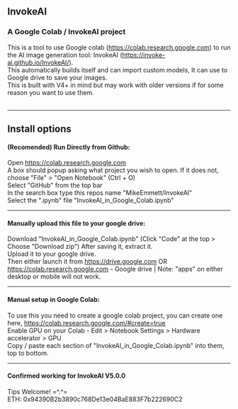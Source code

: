 ## InvokeAI

### A Google Colab / InvokeAI project <br>
This is a tool to use Google colab (https://colab.research.google.com) to run the AI image generation tool: InvokeAI (https://invoke-ai.github.io/InvokeAI/). <br>
This automatically builds itself and can import custom models, It can use to Google drive to save your images. <br>
This is built with V4+ in mind but may work with older versions if for some reason you want to use them. <br> <br>

---

## Install options
#### (Recomended) Run Directly from Github:
Open https://colab.research.google.com <br>
A box should popup asking what project you wish to open. If it does not, choose "File" > "Open Notebook" (Ctrl + O) <br>
Select "GitHub" from the top bar <br>
In the search box type this repos name "MikeEmmett/InvokeAI" <br>
Select the ".ipynb" file "InvokeAI_in_Google_Colab.ipynb" <br>

---

#### Manually upload this file to your google drive:
Download "InvokeAI_in_Google_Colab.ipynb" (Click "Code" at the top > Choose "Download zip") After saving it, extract it.<br>
Upload it to your google drive.<br>
Then either launch it from https://drive.google.com OR https://colab.research.google.com - Google drive | Note: "apps" on either desktop or mobile will not work. 

---

#### Manual setup in Google Colab:
To use this you need to create a google colab project, you can create one here, https://colab.research.google.com/#create=true <br>
Enable GPU on your Colab - Edit > Notebook Settings > Hardware accelerator > GPU <br>
Copy / paste each section of "InvokeAI_in_Google_Colab.ipynb" into them, top to bottom.

---

#### Confirmed working for InvokeAI V5.0.0

Tips Welcome! =^.^= <br>
ETH: 0x94390B2b3890c768De13e04BaE883F7b222690C2
